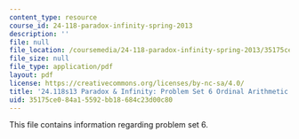 ```yaml
---
content_type: resource
course_id: 24-118-paradox-infinity-spring-2013
description: ''
file: null
file_location: /coursemedia/24-118-paradox-infinity-spring-2013/35175ce084a15592bb18684c23d00c80_MIT24_118S13_ProbSet6.pdf
file_size: null
file_type: application/pdf
layout: pdf
license: https://creativecommons.org/licenses/by-nc-sa/4.0/
title: '24.118s13 Paradox & Infinity: Problem Set 6 Ordinal Arithmetic'
uid: 35175ce0-84a1-5592-bb18-684c23d00c80
---
```

This file contains information regarding problem set 6.